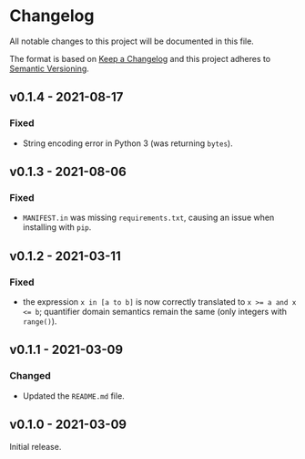 # Changelog
All notable changes to this project will be documented in this file.

The format is based on [Keep a Changelog](http://keepachangelog.com/en/1.0.0/)
and this project adheres to [Semantic Versioning](http://semver.org/spec/v2.0.0.html).

## v0.1.4 - 2021-08-17
### Fixed
- String encoding error in Python 3 (was returning `bytes`).

## v0.1.3 - 2021-08-06
### Fixed
- `MANIFEST.in` was missing `requirements.txt`, causing an issue when installing with `pip`.

## v0.1.2 - 2021-03-11
### Fixed
- the expression `x in [a to b]` is now correctly translated to `x >= a and x <= b`; quantifier domain semantics remain the same (only integers with `range()`).

## v0.1.1 - 2021-03-09
### Changed
- Updated the `README.md` file.

## v0.1.0 - 2021-03-09
Initial release.
